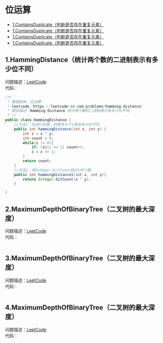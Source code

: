 # 位运算

* [1.ContainsDuplicate（判断是否存在重复元素）]()
* [1.ContainsDuplicate（判断是否存在重复元素）]()
* [1.ContainsDuplicate（判断是否存在重复元素）]()
* [1.ContainsDuplicate（判断是否存在重复元素）]()

## 1.HammingDistance（统计两个数的二进制表示有多少位不同）
问题描述：[LeetCode](https://leetcode-cn.com/problems/hamming-distance/)   
代码：
``` java 
/**
 * 数据结构：位运算
 * leetcode：https://leetcode-cn.com/problems/hamming-distance/
 * 题目描述：Hamming Distance 统计两个数的二进制表示有多少位不同
 * */
public class HammingDistance {
    //方法1：先进行异或，结果多少个1就有多少位不同
    public int hammingDistance(int x, int y) {
        int z = x ^ y;
        int count = 0;
        while(z != 0){
            if( (z&1) == 1) count++;
            z = z >> 1;
        }
        return count;
    }
    //方法2：用Integer.bitCount统计1的个数
    public int hammingDistance1(int x, int y){
        return Integer.bitCount(x ^ y);
    }

}
```

## 2.MaximumDepthOfBinaryTree（二叉树的最大深度）
问题描述：[LeetCode](https://leetcode-cn.com/problems/maximum-depth-of-binary-tree/)   
代码：
``` java 

```

## 3.MaximumDepthOfBinaryTree（二叉树的最大深度）
问题描述：[LeetCode](https://leetcode-cn.com/problems/maximum-depth-of-binary-tree/)   
代码：
``` java 

```

## 4.MaximumDepthOfBinaryTree（二叉树的最大深度）
问题描述：[LeetCode](https://leetcode-cn.com/problems/maximum-depth-of-binary-tree/)   
代码：
``` java 

```
